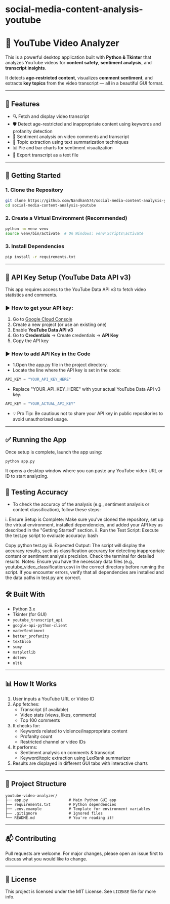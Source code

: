 # social-media-content-analysis-youtube

# 🎥 YouTube Video Analyzer

This is a powerful desktop application built with **Python & Tkinter** that analyzes YouTube videos for **content safety**, **sentiment analysis**, and **transcript insights**.

It detects **age-restricted content**, visualizes **comment sentiment**, and extracts **key topics** from the video transcript — all in a beautiful GUI format.

---

## 🧰 Features

- 🔍 Fetch and display video transcript
- 🛡️ Detect age-restricted and inappropriate content using keywords and profanity detection
- 💬 Sentiment analysis on video comments and transcript
- 🧠 Topic extraction using text summarization techniques
- 📊 Pie and bar charts for sentiment visualization
- 📝 Export transcript as a text file

---

## 🚀 Getting Started

### 1. Clone the Repository
```bash
git clone https://github.com/Nandhan574/social-media-content-analysis-youtube.git
cd social-media-content-analysis-youtube
```

### 2. Create a Virtual Environment (Recommended)
```bash
python -m venv venv
source venv/bin/activate  # On Windows: venv\Scripts\activate
```

### 3. Install Dependencies
```bash
pip install -r requirements.txt
```

---

## 🔑 API Key Setup (YouTube Data API v3)

This app requires access to the YouTube Data API v3 to fetch video statistics and comments.

### ▶️ How to get your API key:

1. Go to [Google Cloud Console](https://console.cloud.google.com/)
2. Create a new project (or use an existing one)
3. Enable **YouTube Data API v3**
4. Go to **Credentials** → Create credentials → **API Key**
5. Copy the API key

### ▶️ How to add API Key in the Code

- 1.Open the app.py file in the project directory.
- Locate the line where the API key is set in the code:
```python
API_KEY = "YOUR_API_KEY_HERE"
```
- Replace "YOUR_API_KEY_HERE" with your actual YouTube Data API v3 key:
```python
API_KEY = "YOUR_ACTUAL_API_KEY"
```
- 💡 Pro Tip: Be cautious not to share your API key in public repositories to avoid unauthorized usage.

---

## ✅ Running the App

Once setup is complete, launch the app using:

```bash
python app.py
```

It opens a desktop window where you can paste any YouTube video URL or ID to start analyzing.

## 🧪 Testing Accuracy
- To check the accuracy of the analysis (e.g., sentiment analysis or content classification), follow these steps:

i. Ensure Setup is Complete: Make sure you've cloned the repository, set up the virtual environment, installed dependencies, and added your API key as described in the "Getting Started" section.
ii. Run the Test Script: Execute the test.py script to evaluate accuracy:
bash

Copy
python test.py
iii. Expected Output: The script will display the accuracy results, such as classification accuracy for detecting inappropriate content or sentiment analysis precision. Check the terminal for detailed results.
Notes:
Ensure you have the necessary data files (e.g., youtube_video_classification.csv) in the correct directory before running the script.
If you encounter errors, verify that all dependencies are installed and the data paths in test.py are correct.

## 🛠️ Built With

- Python 3.x
- Tkinter (for GUI)
- `youtube_transcript_api`
- `google-api-python-client`
- `vaderSentiment`
- `better_profanity`
- `textblob`
- `sumy`
- `matplotlib`
- `dotenv`
- `nltk`

---

## 📊 How It Works

1. User inputs a YouTube URL or Video ID
2. App fetches:
   - Transcript (if available)
   - Video stats (views, likes, comments)
   - Top 100 comments
3. It checks for:
   - Keywords related to violence/inappropriate content
   - Profanity count
   - Restricted channel or video IDs
4. It performs:
   - Sentiment analysis on comments & transcript
   - Keyword/topic extraction using LexRank summarizer
5. Results are displayed in different GUI tabs with interactive charts

---

## 📁 Project Structure

```
youtube-video-analyzer/
├── app.py                  # Main Python GUI app
├── requirements.txt        # Python dependencies
├── .env.example            # Template for environment variables
├── .gitignore              # Ignored files
└── README.md               # You're reading it!
```



---

## 📬 Contributing

Pull requests are welcome. For major changes, please open an issue first to discuss what you would like to change.

---

## 📄 License

This project is licensed under the MIT License. See `LICENSE` file for more info.
